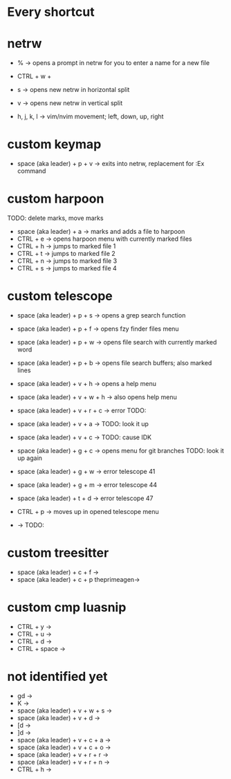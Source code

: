 # Every shortcut

# netrw

- % -> opens a prompt in netrw for you to enter a name for a new file

- CTRL + w +
- s -> opens new netrw in horizontal split
- v -> opens new netrw in vertical split
- h, j, k, l -> vim/nvim movement; left, down, up, right

# custom keymap

- space (aka leader) + p + v -> exits into netrw, replacement for :Ex command

# custom harpoon

TODO: delete marks, move marks
- space (aka leader) + a -> marks and adds a file to harpoon
- CTRL + e -> opens harpoon menu with currently marked files
- CTRL + h -> jumps to marked file 1
- CTRL + t -> jumps to marked file 2
- CTRL + n -> jumps to marked file 3
- CTRL + s -> jumps to marked file 4

# custom telescope

- space (aka leader) + p + s -> opens a grep search function
- space (aka leader) + p + f -> opens fzy finder files menu
- space (aka leader) + p + w -> opens file search with currently marked word
- space (aka leader) + p + b -> opens file search buffers; also marked lines
- space (aka leader) + v + h -> opens a help menu
- space (aka leader) + v + w + h -> also opens help menu
- space (aka leader) + v + r + c -> error TODO:
- space (aka leader) + v + a -> TODO: look it up
- space (aka leader) + v + c -> TODO: cause IDK
- space (aka leader) + g + c -> opens menu for git branches TODO: look it up again
- space (aka leader) + g + w -> error telescope 41
- space (aka leader) + g + m -> error telescope 44
- space (aka leader) + t + d -> error telescope 47

- CTRL + p -> moves up in opened telescope menu
- <CR> -> TODO:

# custom treesitter

- space (aka leader) + c + f ->
- space (aka leader) + c + p theprimeagen->

# custom cmp luasnip

- CTRL + y ->
- CTRL + u ->
- CTRL + d ->
- CTRL + space ->

# not identified yet

- gd ->
- K ->
- space (aka leader) + v + w + s ->
- space (aka leader) + v + d ->
- [d ->
- ]d ->
- space (aka leader) + v + c + a ->
- space (aka leader) + v + c + o ->
- space (aka leader) + v + r + r ->
- space (aka leader) + v + r + n ->
- CTRL + h ->

